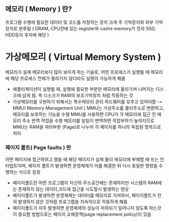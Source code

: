 
## 메모리 ( Memory ) 란?
 프로그램 수행에 필요한 데이터 및 코드를 저장하는 장치
 크게 주 기억장치와 외부 기억장치로 분류됨 ( DRAM, CPU안에 있는 register와 cashe memory가 전자 SSD, HDD등이 후자에 해당 )
 
# 가상메모리 ( Virtual Memory System ) 
 메모리가 실제 메모리보다 많아 보이게 하는 기술로, 어떤 프로세스가 실행될 때 메모리에 해당 프로세스 전체가 올라가지 않더라도
 실행이 가능하게 해줌
 
 * 애플리케이션이 실행될 때, 실행에 필요한 부분만 메모리에 올라가며 나머지는 디스크에 남게 됨. 즉 디스크가 RAM의 보조기억장치
    처럼 작동하는 것
 * 가상메모리를 구현하기 위해서는 특수메모리 관리 하드웨어를 갖추고 있어야함 -> MMU( Memory Management Unit )
    MMU는 가상주소를 물리주소로 변환하고, 메모리를 보호하는 기능을 수행
    MMU를 사용하면 CPU가 각 메모리에 접근 전 메모리 주소 번역 작업을 수행
    메모리를 일일이 변역하면 작업부하가 높아지므로 MMU는 RAM을 여러부분 (Page)로 나누어 각 페이지를 하나의 독립된 항목으로 처리
 
 ### 페이지 폴트( Page faults ) 란
 어떤 페이지에 접근하려고 했을 때 해당 페이지가 실제 물리 메모리에 부채할 때 뜨는 인터럽트이며, 페이지 폴트가 발생하면 운영체제가
 이를 해결한 뒤 다시 동일한 명령을 수행하는 식으로 등장
 * 페이지폴트란 어떤 프로그램이 자신의 주소공간에는 존재하지만 시스템의 RAM에는 존재하지 않는 데이터,코드에 접근을 시도할시 발생하는 현상
 * 페이지폴트가 발생하면 운영체제는 데이터를 메모리로 가져와서, 페이지폴트가 전혀 발생하지 않은 것처럼 프로그램을 지속적으로 작동하게 해줌
 * 페이지폴트가 자주 발생하면 운영체제의 성능이 저하되기 일어나지 않도록 하는것이 중요함 방법으로는 페이지 교체정책(page replacement policy)이 있음
 
 
